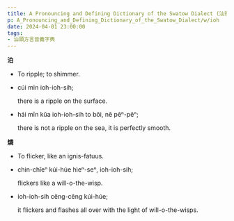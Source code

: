 ```yaml
---
title: A Pronouncing and Defining Dictionary of the Swatow Dialect (汕頭方言音義字典) / ioh
p: A_Pronouncing_and_Defining_Dictionary_of_the_Swatow_Dialect/w/ioh
date: 2024-04-01 23:00:00
tags: 
- 汕頭方言音義字典
---
```



**泊**
- To ripple; to shimmer.

- cúi mīn ioh-ioh-sih;

  there is a ripple on the surface.

- hái mīn kŭa ioh-ioh-sih to bŏi, nĕ pêⁿ-pêⁿ;

  there is not a ripple on the sea, it is perfectly smooth.

**燐**
- To flicker, like an ignis-fatuus.

- chin-chĭeⁿ kúi-húe hìeⁿ-seⁿ, ioh-ioh-sih;

  flickers like a will-o-the-wisp.

- ioh-ioh-sih cĕng-cĕng kúi-húe;

  it flickers and flashes all over with the light of will-o-the-wisps.